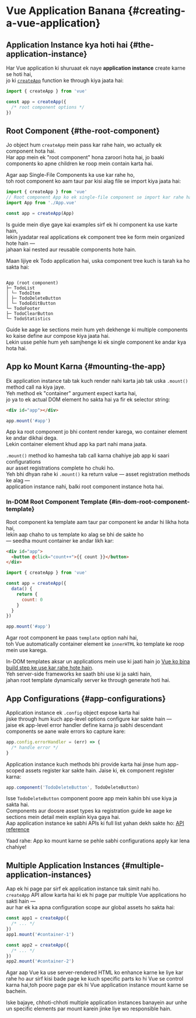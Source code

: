 # Vue Application Banana {#creating-a-vue-application}

## Application Instance kya hoti hai {#the-application-instance}

Har Vue application ki shuruaat ek naye **application instance** create karne se hoti hai,  
jo ki [`createApp`](/api/application#createapp) function ke through kiya jaata hai:

```js
import { createApp } from 'vue'

const app = createApp({
  /* root component options */
})
```

## Root Component {#the-root-component}

Jo object hum `createApp` mein pass kar rahe hain, wo actually ek component hota hai.  
Har app mein ek "root component" hona zaroori hota hai, jo baaki components ko apne children ke roop mein contain karta hai.

Agar aap Single-File Components ka use kar rahe ho,  
toh root component ko aam taur par kisi alag file se import kiya jaata hai:

```js
import { createApp } from 'vue'
// Root component App ko ek single-file component se import kar rahe hain.
import App from './App.vue'

const app = createApp(App)
```

Is guide mein diye gaye kai examples sirf ek hi component ka use karte hain,  
lekin jyadatar real applications ek component tree ke form mein organized hote hain —  
jahaan kai nested aur reusable components hote hain.

Maan lijiye ek Todo application hai, uska component tree kuch is tarah ka ho sakta hai:

```

App (root component)
├─ TodoList
│ └─ TodoItem
│ ├─ TodoDeleteButton
│ └─ TodoEditButton
└─ TodoFooter
├─ TodoClearButton
└─ TodoStatistics

```

Guide ke aage ke sections mein hum yeh dekhenge ki multiple components ko kaise define aur compose kiya jaata hai.  
Lekin usse pehle hum yeh samjhenge ki ek single component ke andar kya hota hai.

## App ko Mount Karna {#mounting-the-app}

Ek application instance tab tak kuch render nahi karta jab tak uska `.mount()` method call na kiya jaye.  
Yeh method ek "container" argument expect karta hai,  
jo ya to ek actual DOM element ho sakta hai ya fir ek selector string:

```html
<div id="app"></div>
```

```js
app.mount('#app')
```

App ka root component jo bhi content render karega, wo container element ke andar dikhai dega.  
Lekin container element khud app ka part nahi mana jaata.

`.mount()` method ko hamesha tab call karna chahiye jab app ki saari configurations  
aur asset registrations complete ho chuki ho.  
Yeh bhi dhyan rahe ki `.mount()` ka return value — asset registration methods ke alag —  
application instance nahi, balki root component instance hota hai.

### In-DOM Root Component Template {#in-dom-root-component-template}

Root component ka template aam taur par component ke andar hi likha hota hai,  
lekin aap chaho to us template ko alag se bhi de sakte ho  
— seedha mount container ke andar likh kar:

```html
<div id="app">
  <button @click="count++">{{ count }}</button>
</div>
```

```js
import { createApp } from 'vue'

const app = createApp({
  data() {
    return {
      count: 0
    }
  }
})

app.mount('#app')
```

Agar root component ke paas `template` option nahi hai,  
toh Vue automatically container element ke `innerHTML` ko template ke roop mein use karega.

In-DOM templates aksar un applications mein use ki jaati hain jo [Vue ko bina build step ke use kar rahe hote hain](/guide/quick-start.html#using-vue-from-cdn).  
Yeh server-side frameworks ke saath bhi use ki ja sakti hain,  
jahan root template dynamically server ke through generate hoti hai.

## App Configurations {#app-configurations}

Application instance ek `.config` object expose karta hai  
jiske through hum kuch app-level options configure kar sakte hain —  
jaise ek app-level error handler define karna jo sabhi descendant components se aane wale errors ko capture kare:

```js
app.config.errorHandler = (err) => {
  /* handle error */
}
```

Application instance kuch methods bhi provide karta hai jinse hum app-scoped assets register kar sakte hain. Jaise ki, ek component register karna:

```js
app.component('TodoDeleteButton', TodoDeleteButton)
```

Isse `TodoDeleteButton` component poore app mein kahin bhi use kiya ja sakta hai.  
Components aur doosre asset types ka registration guide ke aage ke sections mein detail mein explain kiya gaya hai.  
Aap application instance ke sabhi APIs ki full list yahan dekh sakte ho: [API reference](/api/application)

Yaad rahe: App ko mount karne se pehle sabhi configurations apply kar lena chahiye!

## Multiple Application Instances {#multiple-application-instances}

Aap ek hi page par sirf ek application instance tak simit nahi ho.  
`createApp` API allow karta hai ki ek hi page par multiple Vue applications ho sakti hain —  
aur har ek ka apna configuration scope aur global assets ho sakta hai:

```js
const app1 = createApp({
  /* ... */
})
app1.mount('#container-1')

const app2 = createApp({
  /* ... */
})
app2.mount('#container-2')
```

Agar aap Vue ka use server-rendered HTML ko enhance karne ke liye kar rahe ho aur sirf kisi bade page ke kuch specific parts ko hi Vue se control karna hai,toh poore page par ek hi Vue application instance mount karne se bachein.

Iske bajaye, chhoti-chhoti multiple application instances banayein aur unhe un specific elements par mount karein jinke liye wo responsible hain.
